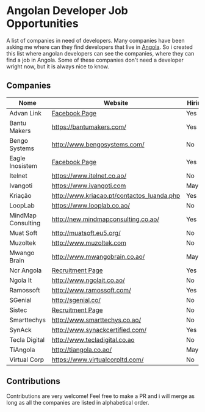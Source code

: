# Angolan Developer Job Opportunities

A list of companies in need of developers. Many companies have been asking me where can they find developers that live in [Angola](https://pt.wikipedia.org/wiki/Angola). So i created this list where angolan developers can see the companies, where they can find a job in Angola. Some of these companies don't need a developer wright now, but it is always nice to know. 

## Companies

Nome | Website | Hiring
------------ | ------- | -------
Advan Link | [Facebook Page](https://goo.gl/LJSydk) | Yes
Bantu Makers | https://bantumakers.com/ | Yes
Bengo Systems  | http://www.bengosystems.com/ | No
Eagle Inosistem | [Facebook Page](https://www.facebook.com/eagleinosistem/) | Yes
Itelnet | https://www.itelnet.co.ao/ | No
Ivangoti | https://www.ivangoti.com | Maybe
Kriação | http://www.kriacao.pt/contactos_luanda.php | Yes
LoopLab | https://www.looplab.co.ao/ | No
MindMap Consulting | http://new.mindmapconsulting.co.ao/ | Yes
Muat Soft | http://muatsoft.eu5.org/ | No
Muzoltek | http://www.muzoltek.com | No
Mwango Brain | http://www.mwangobrain.co.ao/ | Maybe
Ncr Angola | [Recruitment Page](https://www.ncrangola.com/accaosocial/pt/9-recrutamento/) | Yes
Ngola It | http://www.ngolait.co.ao/ | No
Ramossoft | http://www.ramossoft.com/ | Yes
SGenial | http://sgenial.co/ | No
Sistec| [Recruitment Page](http://sistec.co.ao/recursos-humanos/ofertas-emprego/70-ofetas-activas/103-candidatura-expontanea) | No
Smarttechys | http://www.smarttechys.co.ao/ | No
SynAck | http://www.synackcertified.com/ | Yes
Tecla Digital | http://www.tecladigital.co.ao | No
TiAngola | http://tiangola.co.ao/ | Maybe
Virtual Corp | https://www.virtualcorpltd.com/ | No

## Contributions

Contributions are very welcome! Feel free to make a PR and i will merge as long as all the companies are listed in alphabetical order.
